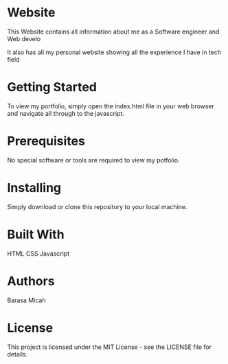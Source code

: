 # Website
This Website contains all information about me as a Software engineer and Web develo

It also has all my personal website showing all the experience I have in tech field

# Getting Started
To view my portfolio, simply open the index.html file in your web browser and navigate all through to the javascript.

# Prerequisites
No special software or tools are required to view my potfolio.

# Installing
Simply download or clone this repository to your local machine.

# Built With 
HTML
CSS
Javascript

# Authors
Barasa Micah

# License
This project is licensed under the MIT License - see the LICENSE file for details.

